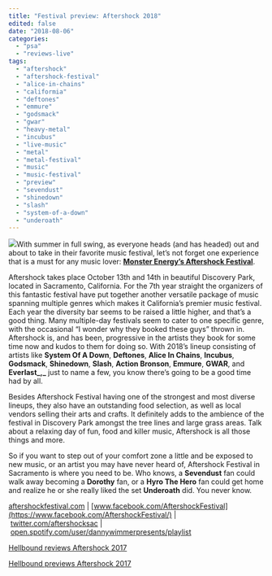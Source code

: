 ```yaml
---
title: "Festival preview: Aftershock 2018"
edited: false
date: "2018-08-06"
categories:
  - "psa"
  - "reviews-live"
tags:
  - "aftershock"
  - "aftershock-festival"
  - "alice-in-chains"
  - "califormia"
  - "deftones"
  - "emmure"
  - "godsmack"
  - "gwar"
  - "heavy-metal"
  - "incubus"
  - "live-music"
  - "metal"
  - "metal-festival"
  - "music"
  - "music-festival"
  - "preview"
  - "sevendust"
  - "shinedown"
  - "slash"
  - "system-of-a-down"
  - "underoath"
---
```


![](https://www.hellbound.ca/wp-content/uploads/2018/07/Aftershock-2018.jpg)With summer in full swing, as everyone heads (and has headed) out and about to take in their favorite music festival, let’s not forget one experience that is a must for any music lover: [**Monster Energy’s Aftershock Festival**](https://aftershockfestival.com/).

Aftershock takes place October 13th and 14th in beautiful Discovery Park, located in Sacramento, California. For the 7th year straight the organizers of this fantastic festival have put together another versatile package of music spanning multiple genres which makes it California’s premier music festival. Each year the diversity bar seems to be raised a little higher, and that’s a good thing. Many multiple-day festivals seem to cater to one specific genre, with the occasional “I wonder why they booked these guys” thrown in. Aftershock is, and has been, progressive in the artists they book for some time now and kudos to them for doing so. With 2018’s lineup consisting of artists like **System Of A Down**, **Deftones**, **Alice In Chains**, **Incubus**, **Godsmack**, **Shinedown**, **Slash**, **Action Bronson**, **Emmure**, **GWAR**, and **Everlast_,_** just to name a few, you know there’s going to be a good time had by all.

Besides Aftershock Festival having one of the strongest and most diverse lineups, they also have an outstanding food selection, as well as local vendors selling their arts and crafts. It definitely adds to the ambience of the festival in Discovery Park amongst the tree lines and large grass areas. Talk about a relaxing day of fun, food and killer music, Aftershock is all those things and more.

So if you want to step out of your comfort zone a little and be exposed to new music, or an artist you may have never heard of, Aftershock Festival in Sacramento is where you need to be. Who knows, a **Sevendust** fan could walk away becoming a **Dorothy** fan, or a **Hyro The Hero** fan could get home and realize he or she really liked the set **Underoath** did. You never know.

[aftershockfestival.com](https://aftershockfestival.com/) | [www.facebook.com/AftershockFestival](https://www.facebook.com/AftershockFestival/) | [twitter.com/aftershocksac](https://twitter.com/aftershocksac) | [open.spotify.com/user/dannywimmerpresents/playlist](https://open.spotify.com/user/dannywimmerpresents/playlist/5U1UY0nqb9zyV6MNPJ48Ah)

[Hellbound reviews Aftershock 2017](https://www.hellbound.ca/2017/10/aftershock-sacramento-ca-21-22-october-2017/)

[Hellbound previews Aftershock 2017](https://www.hellbound.ca/2017/08/aftershock-2017-california-metal-extravaganza/)
